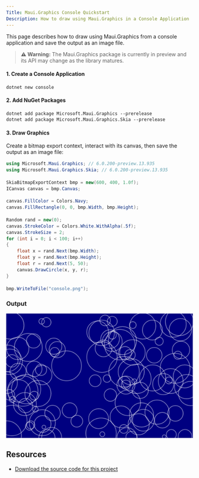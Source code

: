 ```yaml
---
Title: Maui.Graphics Console Quickstart
Description: How to draw using Maui.Graphics in a Console Application
---
```


This page describes how to draw using Maui.Graphics from a console application and save the output as an image file.

> **⚠️ Warning:** The Maui.Graphics package is currently in preview and its API may change as the library matures.

#### 1. Create a Console Application

```
dotnet new console
```

#### 2. Add NuGet Packages

```
dotnet add package Microsoft.Maui.Graphics --prerelease
dotnet add package Microsoft.Maui.Graphics.Skia --prerelease
```

#### 3. Draw Graphics

Create a bitmap export context, interact with its canvas, then save the output as an image file:

```cs
using Microsoft.Maui.Graphics; // 6.0.200-preview.13.935
using Microsoft.Maui.Graphics.Skia; // 6.0.200-preview.13.935

SkiaBitmapExportContext bmp = new(600, 400, 1.0f);
ICanvas canvas = bmp.Canvas;

canvas.FillColor = Colors.Navy;
canvas.FillRectangle(0, 0, bmp.Width, bmp.Height);

Random rand = new(0);
canvas.StrokeColor = Colors.White.WithAlpha(.5f);
canvas.StrokeSize = 2;
for (int i = 0; i < 100; i++)
{
    float x = rand.Next(bmp.Width);
    float y = rand.Next(bmp.Height);
    float r = rand.Next(5, 50);
    canvas.DrawCircle(x, y, r);
}

bmp.WriteToFile("console.png");
```

### Output

<div class="text-center">

![](console.png)

</div>

## Resources

* [Download the source code for this project](https://github.com/swharden/Maui.Graphics/tree/main/projects)